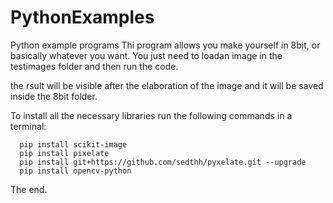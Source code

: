 # PythonExamples
Python example programs
Thi program allows you make yourself in 8bit, or basically whatever you want. You just need to loadan image in the testimages folder and then run the code. 

the rsult will be visible after the elaboration of the image and it will be saved inside the 8bit folder.

To install all the necessary libraries run the following commands in a terminal:
```
  pip install scikit-image
  pip install pixelate
  pip install git+https://github.com/sedthh/pyxelate.git --upgrade
  pip install opencv-python
```

The end.